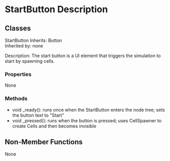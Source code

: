 # StartButton Description

## Classes
StartButton
Inherits: Button  
Inherited by: none

Description: The start button is a UI element that triggers the simulation to start by spawning cells.

### Properties
None

### Methods
- void _ready(): runs once when the StartButton enters the node tree; sets the button text to "Start"
- void _pressed(): runs when the button is pressed; uses CellSpawner to create Cells and then becomes invisible

## Non-Member Functions
None
